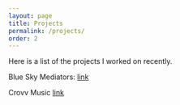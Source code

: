 ```yaml
---
layout: page
title: Projects
permalink: /projects/
order: 2
---
```


Here is a list of the projects I worked on recently.

Blue Sky Mediators:
[link](https://www.blueskymediators.nl)

Crovv Music
[link](https://www.crovvmusic.com)

